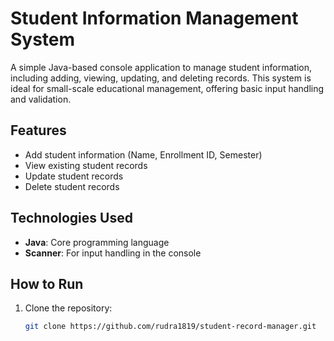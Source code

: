 # Student Information Management System

A simple Java-based console application to manage student information, including adding, viewing, updating, and deleting records. This system is ideal for small-scale educational management, offering basic input handling and validation.

## Features

- Add student information (Name, Enrollment ID, Semester)
- View existing student records
- Update student records
- Delete student records

## Technologies Used

- **Java**: Core programming language
- **Scanner**: For input handling in the console

## How to Run

1. Clone the repository:

   ```bash
   git clone https://github.com/rudra1819/student-record-manager.git
